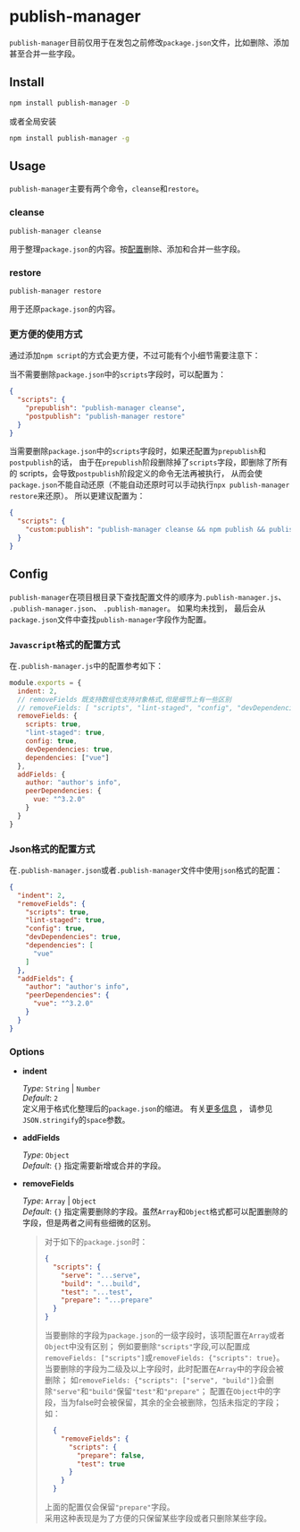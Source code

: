 # publish-manager

`publish-manager`目前仅用于在发包之前修改`package.json`文件，比如删除、添加甚至合并一些字段。

## Install

```sh
npm install publish-manager -D
```

或者全局安装

```sh
npm install publish-manager -g
```

## Usage

`publish-manager`主要有两个命令，`cleanse`和`restore`。

### cleanse

```command line
publish-manager cleanse
```

用于整理`package.json`的内容。按[配置](#Config)删除、添加和合并一些字段。

### restore

```command line
publish-manager restore
```

用于还原`package.json`的内容。

### 更方便的使用方式

通过添加`npm script`的方式会更方便，不过可能有个小细节需要注意下：

当不需要删除`package.json`中的`scripts`字段时，可以配置为：

```json
{
  "scripts": {
    "prepublish": "publish-manager cleanse",
    "postpublish": "publish-manager restore"
  }
}
```

当需要删除`package.json`中的`scripts`字段时，如果还配置为`prepublish`和`postpublish`的话， 由于在`prepublish`阶段删除掉了`scripts`字段，即删除了所有的
scripts，会导致`postpublish`阶段定义的命令无法再被执行， 从而会使`package.json`不能自动还原（不能自动还原时可以手动执行`npx publish-manager restore`来还原）。
所以更建议配置为：

```json
{
  "scripts": {
    "custom:publish": "publish-manager cleanse && npm publish && publish-manager restore"
  }
}
```

## Config

`publish-manager`在项目根目录下查找配置文件的顺序为`.publish-manager.js`、 `.publish-manager.json`、 `.publish-manager`。 如果均未找到，
最后会从`package.json`文件中查找`publish-manager`字段作为配置。

### `Javascript`格式的配置方式

在`.publish-manager.js`中的配置参考如下：

```javascript
module.exports = {
  indent: 2,
  // removeFields 既支持数组也支持对象格式,但是细节上有一些区别
  // removeFields: [ "scripts", "lint-staged", "config", "devDependencies" ],
  removeFields: {
    scripts: true,
    "lint-staged": true,
    config: true,
    devDependencies: true,
    dependencies: ["vue"]
  },
  addFields: {
    author: "author's info",
    peerDependencies: {
      vue: "^3.2.0"
    }
  }
}
```

### Json格式的配置方式

在`.publish-manager.json`或者`.publish-manager`文件中使用`json`格式的配置：

```json
{
  "indent": 2,
  "removeFields": {
    "scripts": true,
    "lint-staged": true,
    "config": true,
    "devDependencies": true,
    "dependencies": [
      "vue"
    ]
  },
  "addFields": {
    "author": "author's info",
    "peerDependencies": {
      "vue": "^3.2.0"
    }
  }
}
```

### Options

- **indent**

  *Type*: `String` | `Number`  
  *Default*: `2`  
  定义用于格式化整理后的`package.json`的缩进。
  有关[更多信息](https://developer.mozilla.org/en-US/docs/Web/JavaScript/Reference/Global_Objects/JSON/stringify#Parameters) ，
  请参见`JSON.stringify`的`space`参数。

- **addFields**

  *Type*: `Object`  
  *Default*: `{}`
  指定需要新增或合并的字段。

- **removeFields**

  *Type*: `Array` | `Object`  
  *Default*: `{}`
  指定需要删除的字段。虽然`Array`和`Object`格式都可以配置删除的字段，但是两者之间有些细微的区别。

  > 对于如下的`package.json`时：
  > ```json
  > {
  >   "scripts": {
  >     "serve": "...serve",
  >     "build": "...build",
  >     "test": "...test",
  >     "prepare": "...prepare"
  >   }
  > }
  > ```
  > 当要删除的字段为`package.json`的一级字段时，该项配置在`Array`或者`Object`中没有区别；
  > 例如要删除`"scripts"`字段,可以配置成`removeFields: ["scripts"]`或`removeFields: {"scripts": true}`。
  > 当要删除的字段为二级及以上字段时，此时配置在`Array`中的字段会被删除；
  > 如`removeFields: {"scripts": ["serve", "build"]}`会删除`"serve"`和`"build"`保留`"test"`和`"prepare"`；
  > 配置在`Object`中的字段，当为false时会被保留，其余的全会被删除，包括未指定的字段；
  > 如：
  > ```json
  >   {
  >     "removeFields": {
  >       "scripts": {
  >         "prepare": false,
  >         "test": true
  >       }
  >     }
  >   }
  > ```
  > 上面的配置仅会保留`"prepare"`字段。  
  > 采用这种表现是为了方便的只保留某些字段或者只删除某些字段。
